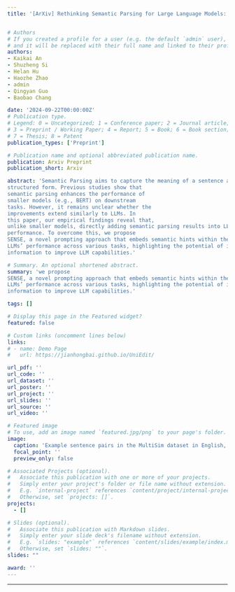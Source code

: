 ```yaml
---
title: '[ArXiv] Rethinking Semantic Parsing for Large Language Models: Enhancing LLM Performance with Semantic Hints'


# Authors
# If you created a profile for a user (e.g. the default `admin` user), write the username (folder name) here
# and it will be replaced with their full name and linked to their profile.
authors:
- Kaikai An
- Shuzheng Si
- Helan Hu
- Haozhe Zhao
- admin 
- Qingyan Guo
- Baobao Chang

date: '2024-09-22T00:00:00Z'
# Publication type.
# Legend: 0 = Uncategorized; 1 = Conference paper; 2 = Journal article;
# 3 = Preprint / Working Paper; 4 = Report; 5 = Book; 6 = Book section;
# 7 = Thesis; 8 = Patent
publication_types: ['Preprint']

# Publication name and optional abbreviated publication name.
publication: Arxiv Preprint
publication_short: Arxiv

abstract: 'Semantic Parsing aims to capture the meaning of a sentence and convert it into a logical,
structured form. Previous studies show that
semantic parsing enhances the performance of
smaller models (e.g., BERT) on downstream
tasks. However, it remains unclear whether the
improvements extend similarly to LLMs. In
this paper, our empirical findings reveal that,
unlike smaller models, directly adding semantic parsing results into LLMs reduces their
performance. To overcome this, we propose
SENSE, a novel prompting approach that embeds semantic hints within the prompt. Experiments show that SENSE consistently improves
LLMs’ performance across various tasks, highlighting the potential of integrating semantic
information to improve LLM capabilities.'

# Summary. An optional shortened abstract.
summary: 'we propose
SENSE, a novel prompting approach that embeds semantic hints within the prompt. Experiments show that SENSE consistently improves
LLMs’ performance across various tasks, highlighting the potential of integrating semantic
information to improve LLM capabilities.'

tags: []

# Display this page in the Featured widget?
featured: false

# Custom links (uncomment lines below)
links:
# - name: Demo Page
#   url: https://jianhongbai.github.io/UniEdit/

url_pdf: ''
url_code: ''
url_dataset: ''
url_poster: ''
url_project: ''
url_slides: ''
url_source: ''
url_video: ''

# Featured image
# To use, add an image named `featured.jpg/png` to your page's folder.
image:
  caption: 'Example sentence pairs in the MultiSim dataset in English, Japanese, Urdu, and Russian'
  focal_point: ''
  preview_only: false

# Associated Projects (optional).
#   Associate this publication with one or more of your projects.
#   Simply enter your project's folder or file name without extension.
#   E.g. `internal-project` references `content/project/internal-project/index.md`.
#   Otherwise, set `projects: []`.
projects:
  - []

# Slides (optional).
#   Associate this publication with Markdown slides.
#   Simply enter your slide deck's filename without extension.
#   E.g. `slides: "example"` references `content/slides/example/index.md`.
#   Otherwise, set `slides: ""`.
slides: ""

award: ''
---
```

---
